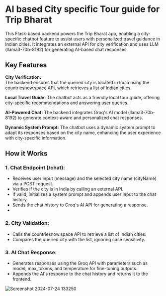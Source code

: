 # AI based City specific Tour guide for Trip Bharat
This Flask-based backend powers the Trip Bharat app, enabling a city-specific chatbot feature to assist users with personalized travel guidance in Indian cities. It integrates an external API for city verification and uses LLM (llama3-70b-8192) for generating AI-based chat responses.

## Key Features
**City Verification:**  
The backend ensures that the queried city is located in India using the countriesnow.space API, which retrieves a list of Indian cities.  

**Local Travel Guide:**
The chatbot acts as a friendly local tour guide, offering city-specific recommendations and answering user queries.

**AI-Powered Chat:**
The backend integrates Groq's AI model (llama3-70b-8192) to generate context-aware and personalized chat responses.

**Dynamic System Prompt:**
The chatbot uses a dynamic system prompt to adapt its responses based on the city name, enhancing the user experience with city-specific information.

## How it Works
### 1. Chat Endpoint (/chat):
- Receives user input (message) and the selected city name (cityName) via a POST request.
- Verifies if the city is in India by calling an external API.
- If valid, initializes a system prompt and appends user input to the chat history.
- Sends the chat history to Groq's AI API for generating a response.
- 
### 2. City Validation:
- Calls the countriesnow.space API to retrieve a list of Indian cities.
- Compares the queried city with the list, ignoring case sensitivity.

### 3. AI Chat Response:  
- Generates responses using the Groq API with parameters such as model, max_tokens, and temperature for fine-tuning outputs.
- Appends the AI's response to the chat history and returns it to the frontend.
  



![Screenshot 2024-07-24 133250](https://github.com/user-attachments/assets/999de503-eb45-42e7-8224-73cfcea50597)






